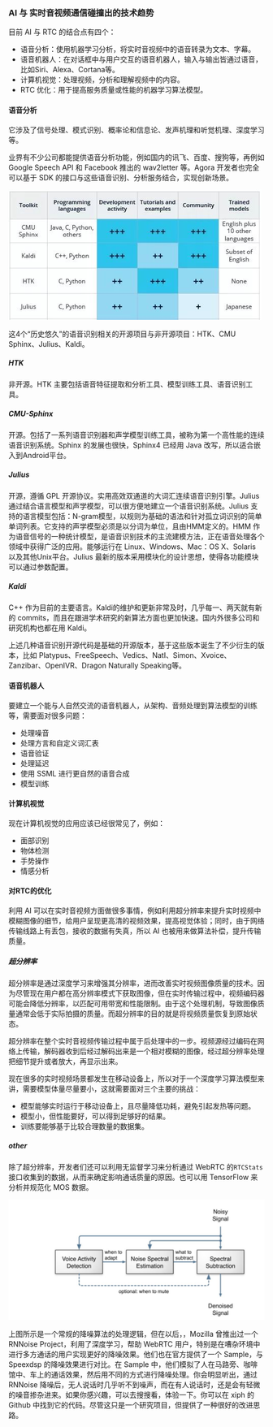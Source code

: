 ### AI 与 实时音视频通信碰撞出的技术趋势

目前 AI 与 RTC 的结合点有四个：

- 语音分析：使用机器学习分析，将实时音视频中的语音转录为文本、字幕。
- 语音机器人：在对话框中与用户交互的语音机器人，输入与输出皆通过语音，比如Siri、Alexa、Cortana等。
- 计算机视觉：处理视频，分析和理解视频中的内容。
- RTC 优化：用于提高服务质量或性能的机器学习算法模型。

#### 语音分析

它涉及了信号处理、模式识别、概率论和信息论、发声机理和听觉机理、深度学习等。

业界有不少公司都能提供语音分析功能，例如国内的讯飞、百度、搜狗等，再例如 Google Speech API 和 Facebook 推出的 wav2letter 等。Agora 开发者也完全可以基于 SDK 的接口与这些语音识别、分析服务结合，实现创新场景。

![](./png/语音分析开源算法.jpg)

这4个“历史悠久”的语音识别相关的开源项目与非开源项目：HTK、CMU Sphinx、Julius、Kaldi。

##### HTK

非开源。HTK 主要包括语音特征提取和分析工具、模型训练工具、语音识别工具。

##### CMU-Sphinx

开源。包括了一系列语音识别器和声学模型训练工具，被称为第一个高性能的连续语音识别系统。Sphinx 的发展也很快，Sphinx4 已经用 Java 改写，所以适合嵌入到Android平台。

##### Julius

开源，遵循 GPL 开源协议。实用高效双通道的大词汇连续语音识别引擎。Julius 通过结合语言模型和声学模型，可以很方便地建立一个语音识别系统。Julius 支持的语言模型包括：N-gram模型，以规则为基础的语法和针对孤立词识别的简单单词列表。它支持的声学模型必须是以分词为单位，且由HMM定义的。HMM 作为语音信号的一种统计模型，是语音识别技术的主流建模方法，正在语音处理各个领域中获得广泛的应用。能够运行在 Linux、Windows、Mac：OS X、Solaris 以及其他Unix平台。Julius 最新的版本采用模块化的设计思想，使得各功能模块可以通过参数配置。

##### Kaldi

C++ 作为目前的主要语言。Kaldi的维护和更新非常及时，几乎每一、两天就有新的 commits，而且在跟进学术研究的新算法方面也更加快速。国内外很多公司和研究机构也都在用 Kaldi。

上述几种语音识别开源代码是基础的开源版本，基于这些版本诞生了不少衍生的版本，比如 Platypus、FreeSpeech、Vedics、NatI、Simon、Xvoice、Zanzibar、OpenIVR、Dragon Naturally Speaking等。

#### 语音机器人

要建立一个能与人自然交流的语音机器人，从架构、音频处理到算法模型的训练等，需要面对很多问题：

- 处理噪音
- 处理方言和自定义词汇表
- 语音验证
- 处理延迟
- 使用 SSML 进行更自然的语音合成
- 模型训练

#### 计算机视觉

现在计算机视觉的应用应该已经很常见了，例如：

- 面部识别
- 物体检测
- 手势操作
- 情感分析

#### 对RTC的优化

利用 AI 可以在实时音视频方面做很多事情，例如利用超分辨率来提升实时视频中模糊图像的细节，给用户呈现更高清的视频效果，提高视觉体验；同时，由于网络传输线路上有丢包，接收的数据有失真，所以 AI 也被用来做算法补偿，提升传输质量。

##### 超分辨率

超分辨率是通过深度学习来增强其分辨率，进而改善实时视频图像质量的技术。因为尽管现在用户都在高分辨率模式下获取图像，但在实时传输过程中，视频编码器可能会降低分辨率，以匹配可用带宽和性能限制。由于这个处理机制，导致图像质量通常会低于实际拍摄的质量。而超分辨率的目的就是将视频质量恢复到原始状态。

超分辨率在整个实时音视频传输过程中属于后处理中的一步。视频源经过编码在网络上传输，解码器收到后经过解码出来是一个相对模糊的图像，经过超分辨率处理把细节提升或者放大，再显示出来。

现在很多的实时视频场景都发生在移动设备上，所以对于一个深度学习算法模型来讲，需要模型体量尽量要小，这就需要面对三个主要的挑战：

- 模型能够实时运行于移动设备上，且尽量降低功耗，避免引起发热等问题。
- 模型小，但性能要好，可以得到足够好的结果。
- 训练要能够基于比较合理数量的数据集。

##### other

除了超分辨率，开发者们还可以利用无监督学习来分析通过 WebRTC 的`RTCStats`接口收集到的数据，从而来确定影响通话质量的原因。也可以用 TensorFlow 来分析并规范化 MOS 数据。

![](./../音频处理/常规的降噪算法的处理逻辑.jpg)

上图所示是一个常规的降噪算法的处理逻辑，但在以后，，Mozilla 曾推出过一个 RNNoise Project，利用了深度学习，帮助 WebRTC 用户，特别是在嘈杂环境中进行多方通话的用户实现更好的降噪效果。他们也在官方提供了一个 Sample，与 Speexdsp 的降噪效果进行对比。在 Sample 中，他们模拟了人在马路旁、咖啡馆中、车上的通话效果，然后用不同的方式进行降噪处理。你会明显听出，通过 RNNoise 降噪后，无人说话时几乎听不到噪声，而在有人说话时，还是会有轻微的噪音掺杂进来。如果你感兴趣，可以去搜搜看，体验一下。你可以在 xiph 的 Github 中找到它的代码。尽管这只是一个研究项目，但提供了一种很好的改进思路。